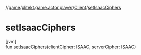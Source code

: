 //[game](../../../index.md)/[xlitekt.game.actor.player](../index.md)/[Client](index.md)/[setIsaacCiphers](set-isaac-ciphers.md)

# setIsaacCiphers

[jvm]\
fun [setIsaacCiphers](set-isaac-ciphers.md)(clientCipher: ISAAC, serverCipher: ISAAC)
